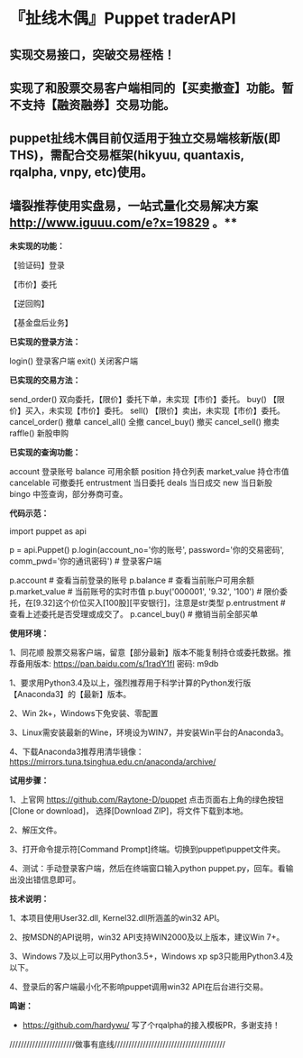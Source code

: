 『扯线木偶』Puppet traderAPI
==

实现交易接口，突破交易桎梏！
--
实现了和股票交易客户端相同的【买卖撤查】功能。暂不支持【融资融券】交易功能。
--

puppet扯线木偶目前仅适用于独立交易端核新版(即THS)，需配合交易框架(hikyuu, quantaxis, rqalpha, vnpy, etc)使用。
-
墙裂推荐使用实盘易，一站式量化交易解决方案 http://www.iguuu.com/e?x=19829 。**
-

**未实现的功能：**

【验证码】登录

【市价】委托

【逆回购】

【基金盘后业务】

**已实现的登录方法：**

login()         登录客户端
exit()          关闭客户端

**已实现的交易方法：**

send_order()    双向委托，【限价】委托下单，未实现【市价】委托。
buy()           【限价】买入，未实现【市价】委托。
sell()          【限价】卖出，未实现【市价】委托。
cancel_order()  撤单
cancel_all()    全撤
cancel_buy()    撤买
cancel_sell()   撤卖
raffle()        新股申购

**已实现的查询功能：**

account         登录账号
balance         可用余额
position        持仓列表
market_value    持仓市值
cancelable      可撤委托
entrustment     当日委托
deals           当日成交
new             当日新股
bingo           中签查询，部分券商可查。


**代码示范：**

import puppet as api

p = api.Puppet()
p.login(account_no='你的账号', password='你的交易密码', comm_pwd='你的通讯密码') # 登录客户端

p.account                       # 查看当前登录的账号
p.balance                       # 查看当前账户可用余额
p.market_value                  # 当前账号的实时市值
p.buy('000001', '9.32', '100')  # 限价委托，在[9.32]这个价位买入[100股][平安银行]，注意是str类型
p.entrustment                   # 查看上述委托是否受理或成交了。
p.cancel_buy()                  # 撤销当前全部买单


**使用环境：**

1、同花顺 股票交易客户端，留意【部分最新】版本不能复制持仓或委托数据。推荐备用版本: https://pan.baidu.com/s/1radY1fI 密码: m9db

1、要求用Python3.4及以上，强烈推荐用于科学计算的Python发行版【Anaconda3】的【最新】版本。

2、Win 2k+，Windows下免安装、零配置

3、Linux需安装最新的Wine，环境设为WIN7，并安装Win平台的Anaconda3。

4、下载Anaconda3推荐用清华镜像：https://mirrors.tuna.tsinghua.edu.cn/anaconda/archive/


**试用步骤：**

1、上官网 https://github.com/Raytone-D/puppet 点击页面右上角的绿色按钮[Clone or download]，
    选择[Download ZIP]，将文件下载到本地。

2、解压文件。

3、打开命令提示符[Command Prompt]终端。切换到puppet\puppet文件夹。

4、测试：手动登录客户端，然后在终端窗口输入python puppet.py，回车。看输出没出错信息即可。


**技术说明：**

1、本项目使用User32.dll, Kernel32.dll所涵盖的win32 API。

2、按MSDN的API说明，win32 API支持WIN2000及以上版本，建议Win 7+。

3、Windows 7及以上可以用Python3.5+，Windows xp sp3只能用Python3.4及以下。

4、登录后的客户端最小化不影响puppet调用win32 API在后台进行交易。

**鸣谢：**

* https://github.com/hardywu/ 写了个rqalpha的接入模板PR，多谢支持！

///////////////////////做事有底线///////////////////////////////////////
